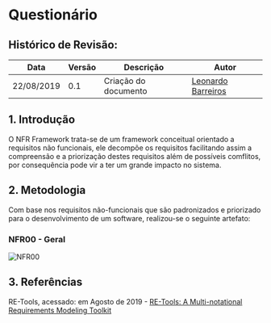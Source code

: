 # Questionário
  
## Histórico de Revisão:

|Data|Versão|Descrição|Autor|
|-|-|-|-|
|22/08/2019|0.1|Criação do documento | [Leonardo Barreiros](https://github.com/leossb36) |

## 1. Introdução

O NFR Framework trata-se de um framework conceitual orientado a requisitos não funcionais, ele decompõe os requisitos facilitando assim a compreensão e a priorização destes requisitos além de possíveis comflitos, por consequência pode vir a ter um grande impacto no sistema.

## 2. Metodologia

Com base nos requisitos não-funcionais que são padronizados e priorizado para o desenvolvimento de um software, realizou-se o seguinte artefato:

### NFR00 - Geral
  ![NFR00](https://i.imgur.com/TSK96U7.png)

## 3. Referências

RE-Tools, acessado: em Agosto de 2019 - [RE-Tools: A Multi-notational Requirements Modeling Toolkit](https://personal.utdallas.edu/~supakkul/tools/RE-Tools/quantitative-reasoning.html)
